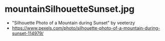 
# mountainSilhouetteSunset.jpg

* "Silhouette Photo of a Mountain during Sunset" by veeterzy
* https://www.pexels.com/photo/silhouette-photo-of-a-mountain-during-sunset-114979/

